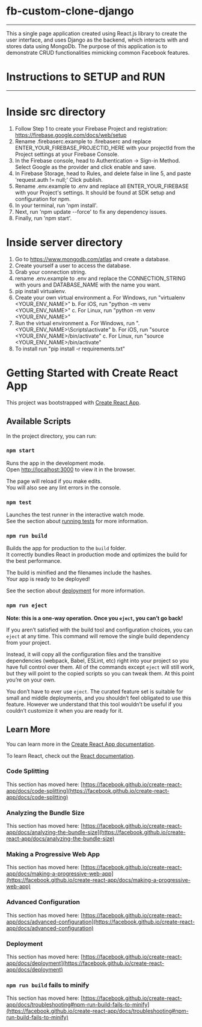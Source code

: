 # fb-custom-clone-django

---

This a single page application created using React.js library to create the user interface, and uses Django as the backend, which interacts with and stores data using MongoDb.
The purpose of this application is to demonstrate CRUD functionalities mimicking common Facebook features.

# Instructions to SETUP and RUN

---

# Inside src directory

1. Follow Step 1 to create your Firebase Project and registration: https://firebase.google.com/docs/web/setup
2. Rename .firebaserc.example to .firebaserc and replace ENTER_YOUR_FIREBASE_PROJECTID_HERE with your projectId from the Project settings at your Firebase Console.
3. In the Firebase console, head to Authentication -> Sign-in Method. Select Google as the provider and click enable and save.
4. In Firebase Storage, head to Rules, and delete false in line 5, and paste 'request.auth != null;' Click publish.
5. Rename .env.example to .env and replace all ENTER_YOUR_FIREBASE with your Project's settings. It should be found at SDK setup and configuration for npm.
6. In your terminal, run 'npm install'.
7. Next, run 'npm update --force' to fix any dependency issues.
8. Finally, run 'npm start'.

# Inside server directory

1. Go to https://www.mongodb.com/atlas and create a database.
2. Create yourself a user to access the database.
3. Grab your connection string.
4. rename .env.example to .env and replace the CONNECTION_STRING with yours and DATABASE_NAME with the name you want.
5.  pip install virtualenv.
6. Create your own virtual environment 
a. For Windows, run "virtualenv <YOUR_ENV_NAME>" 
b. For iOS, run "python -m venv <YOUR_ENV_NAME>" 
c. For Linux, run "python -m venv <YOUR_ENV_NAME>"
7. Run the virtual environment 
a. For Windows, run ".<YOUR_ENV_NAME>\Scripts\activate" 
b. For iOS, run "source <YOUR_ENV_NAME>/bin/activate" 
c. For Linux, run "source <YOUR_ENV_NAME>/bin/activate"
8. To install run "pip install -r requirements.txt"

# Getting Started with Create React App

This project was bootstrapped with [Create React App](https://github.com/facebook/create-react-app).

## Available Scripts

In the project directory, you can run:

### `npm start`

Runs the app in the development mode.\
Open [http://localhost:3000](http://localhost:3000) to view it in the browser.

The page will reload if you make edits.\
You will also see any lint errors in the console.

### `npm test`

Launches the test runner in the interactive watch mode.\
See the section about [running tests](https://facebook.github.io/create-react-app/docs/running-tests) for more information.

### `npm run build`

Builds the app for production to the `build` folder.\
It correctly bundles React in production mode and optimizes the build for the best performance.

The build is minified and the filenames include the hashes.\
Your app is ready to be deployed!

See the section about [deployment](https://facebook.github.io/create-react-app/docs/deployment) for more information.

### `npm run eject`

**Note: this is a one-way operation. Once you `eject`, you can’t go back!**

If you aren’t satisfied with the build tool and configuration choices, you can `eject` at any time. This command will remove the single build dependency from your project.

Instead, it will copy all the configuration files and the transitive dependencies (webpack, Babel, ESLint, etc) right into your project so you have full control over them. All of the commands except `eject` will still work, but they will point to the copied scripts so you can tweak them. At this point you’re on your own.

You don’t have to ever use `eject`. The curated feature set is suitable for small and middle deployments, and you shouldn’t feel obligated to use this feature. However we understand that this tool wouldn’t be useful if you couldn’t customize it when you are ready for it.

## Learn More

You can learn more in the [Create React App documentation](https://facebook.github.io/create-react-app/docs/getting-started).

To learn React, check out the [React documentation](https://reactjs.org/).

### Code Splitting

This section has moved here: [https://facebook.github.io/create-react-app/docs/code-splitting](https://facebook.github.io/create-react-app/docs/code-splitting)

### Analyzing the Bundle Size

This section has moved here: [https://facebook.github.io/create-react-app/docs/analyzing-the-bundle-size](https://facebook.github.io/create-react-app/docs/analyzing-the-bundle-size)

### Making a Progressive Web App

This section has moved here: [https://facebook.github.io/create-react-app/docs/making-a-progressive-web-app](https://facebook.github.io/create-react-app/docs/making-a-progressive-web-app)

### Advanced Configuration

This section has moved here: [https://facebook.github.io/create-react-app/docs/advanced-configuration](https://facebook.github.io/create-react-app/docs/advanced-configuration)

### Deployment

This section has moved here: [https://facebook.github.io/create-react-app/docs/deployment](https://facebook.github.io/create-react-app/docs/deployment)

### `npm run build` fails to minify

This section has moved here: [https://facebook.github.io/create-react-app/docs/troubleshooting#npm-run-build-fails-to-minify](https://facebook.github.io/create-react-app/docs/troubleshooting#npm-run-build-fails-to-minify)
